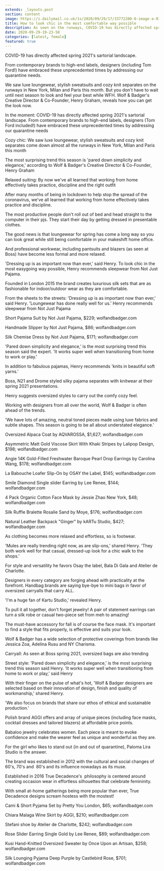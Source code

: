 ```yaml
---
extends: _layouts.post
section: content
image: https://i.dailymail.co.uk/1s/2020/09/29/17/33772200-0-image-a-93_1601396360565.jpg 
title: How to look chic in the most comfortable way possible 
description: As seen on the runways, COVID-19 has directly affected springs sartorial landscape. Wolf & Badgers Creative Director & Co-Founder reveals how you can get the chic and comfy look now. 
date: 2020-09-29-19-23-58 
categories: [latest, female] 
featured: true 
--- 
```

COVID-19 has directly affected spring 2021's sartorial landscape.

From contemporary brands to high-end labels, designers (including Tom Ford!) have embraced these unprecedented times by addressing our quarantine needs. 

We saw luxe loungewear, stylish sweatsuits and cozy knit separates on the runways in New York, Milan and Paris this month. But you don't have to wait until next season to look and feel your best while WFH. Wolf & Badger's Creative Director & Co-Founder, Henry Graham, reveals how you can get the look now.

In the moment: COVID-19 has directly affected spring 2021's sartorial landscape. From contemporary brands to high-end labels, designers (Tom Ford included!) have embraced these unprecedented times by addressing our quarantine needs

Cozy chic: We saw luxe loungewear, stylish sweatsuits and cozy knit separates come down almost all the runways in New York, Milan and Paris this month

The most surprising trend this season is 'pared down simplicity and elegance,' according to Wolf & Badger's Creative Director & Co-Founder, Henry Graham

Relaxed suiting: By now we've all learned that working from home effectively takes practice, discipline and the right outfit

After many months of being in lockdown to help stop the spread of the coronavirus, we've all learned that working from home effectively takes practice and discipline. 

The most productive people don't roll out of bed and head straight to the computer in their pjs. They start their day by getting dressed in presentable clothes. 

The good news is that loungewear for spring has come a long way so you can look great while still being comfortable in your makeshift home office.

And professional workwear, including pantsuits and blazers (as seen at Boss) have become less formal and more relaxed.  

'Dressing up is as important now than ever,' said Henry. To look chic in the most easygoing way possible, Henry recommends sleepwear from Not Just Pajama.  

Founded in London 2015 the brand creates luxurious silk sets that are as fashionable for indoor/outdoor wear as they are comfortable. 

From the sheets to the streets: 'Dressing up is as important now than ever,' said Henry. 'Loungewear has done really well for us.' Henry recommends sleepwear from Not Just Pajama

Short Pajama Suit by Not Just Pajama, $229; wolfandbadger.com

Handmade Slipper by Not Just Pajama, $86; wolfandbadger.com

Silk Chemise Dress by Not Just Pajama, $171; wolfandbadger.com

'Pared down simplicity and elegance,' is the most surprising trend this season said the expert. 'It works super well when transitioning from home to work or play.'

In addition to fabulous pajamas, Henry recommends 'knits in beautiful soft yarns.'

Boss, N21 and Drome styled silky pajama separates with knitwear at their spring 2021 presentations.

Henry suggests oversized styles to carry out the comfy cozy feel. 

Working with designers from all over the world, Wolf & Badger is often ahead of the trends. 

'We have lots of amazing, neutral toned pieces made using luxe fabrics and subtle shapes. This season is going to be all about understated elegance.' 

Oversized Alpaca Coat by AQVAROSSA, $1,627; wolfandbadger.com

 Asymmetric Matt Gold Viscose Skirt With Khaki Stripes by Lalipop Design, $198; wolfandbadger.com

Angie 14K Gold-Filled Freshwater Baroque Pearl Drop Earrings by Carolina Wang, $178; wolfandbadger.com

La Babouche Loafer Slip-On by OSAY the Label, $145; wolfandbadger.com

Smile Diamond Single slider Earring by Lee Renee, $144; wolfandbadger.com

4 Pack Organic Cotton Face Mask by Jessie Zhao New York, $48; wolfandbadger.com

 Silk Ruffle Bralette Rosalie Sand by Moye, $176; wolfandbadger.com

Natural Leather Backpack "Ginger" by kARTu Studio, $427; wolfandbadger.com

As clothing becomes more relaxed and effortless, so is footwear. 

'Mules are really trending right now, as are slip-ons,' shared Henry. 'They both work well for that casual, dressed-up look for a chic walk to the shops.' 

For style and versatility he favors Osay the label, Bala Di Gala and Atelier de Charlotte. 

Designers in every category are forging ahead with practicality at the forefront. Handbag brands are saying bye-bye to mini bags in favor of oversized carryalls that carry ALL. 

'I'm a huge fan of Kartu Studio,' revealed Henry.

To pull it all together, don't forget jewelry! A pair of statement earrings can turn a silk robe or casual two-piece set from meh to amazing! 

The must-have accessory for fall is of course the face mask. It's important to find a style that fits properly, is effective and suits your look.

Wolf & Badger has a wide selection of protective coverings from brands like Jessica Zoa, Adelina Rusu and NY Charisma.   

Carryall: As seen at Boss spring 2021, oversized bags are also trending

Street style: 'Pared down simplicity and elegance,' is the most surprising trend this season said Henry. 'It works super well when transitioning from home to work or play,' said Henry

With their finger on the pulse of what's hot, 'Wolf & Badger designers are selected based on their innovation of design, finish and quality of workmanship,' shared Henry.

'We also focus on brands that share our ethos of ethical and sustainable production.'

Polish brand AGGI offers and array of unique pieces (including face masks, cocktail dresses and tailored blazers) at affordable price points.   

 Babaloo jewelry celebrates women. Each piece is meant to evoke confidence and make the wearer feel as unique and wonderful as they are.  

For the girl who likes to stand out (in and out of quarantine), Paloma Lira Studio is the answer.

The brand was established in 2012 with the cultural and social changes of 60's, 70's and  80's and its influence nowadays as its muse. 

Established in 2016 True Decadence's  philosophy is centered around creating occasion wear in effortless silhouettes that celebrate femininity. 

With small at-home gatherings being more popular than ever, True Decadence designs scream hostess with the mostest!     

 Cami & Short Pyjama Set by Pretty You London, $65; wolfandbadger.com

Chiara Malaga Wine Skirt by AGGI, $210; wolfandbadger.com

Stefani shoe by Atelier de Charlotte, $242; wolfandbadger.com

 Rose Slider Earring Single Gold by Lee Renee, $89; wolfandbadger.com

Kusi Hand-Knitted Oversized Sweater by Once Upon an Artisan, $258; wolfandbadger.com

Silk Lounging Pyjama Deep Purple by Castlebird Rose, $701; wolfandbadger.com

